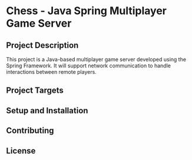 # Chess - Java Spring Multiplayer Game Server

## Project Description

This project is a Java-based multiplayer game server developed using the Spring Framework. It will support network communication to handle interactions between remote players.

## Project Targets

## Setup and Installation

## Contributing

## License
